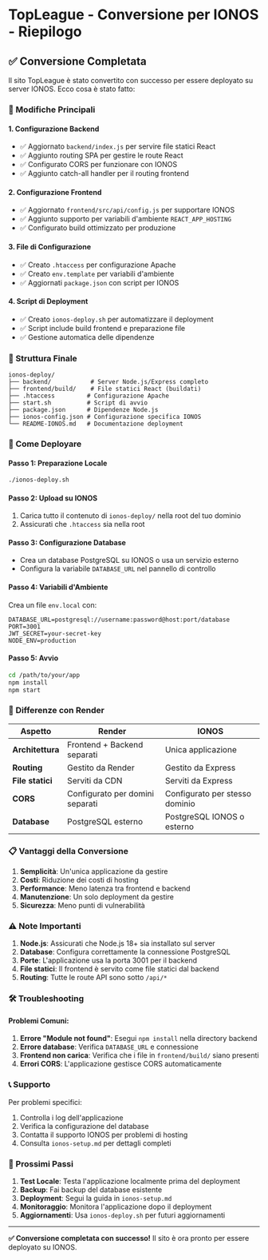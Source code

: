 # TopLeague - Conversione per IONOS - Riepilogo

## ✅ Conversione Completata

Il sito TopLeague è stato convertito con successo per essere deployato su server IONOS. Ecco cosa è stato fatto:

### 🔧 Modifiche Principali

#### 1. **Configurazione Backend**
- ✅ Aggiornato `backend/index.js` per servire file statici React
- ✅ Aggiunto routing SPA per gestire le route React
- ✅ Configurato CORS per funzionare con IONOS
- ✅ Aggiunto catch-all handler per il routing frontend

#### 2. **Configurazione Frontend**
- ✅ Aggiornato `frontend/src/api/config.js` per supportare IONOS
- ✅ Aggiunto supporto per variabili d'ambiente `REACT_APP_HOSTING`
- ✅ Configurato build ottimizzato per produzione

#### 3. **File di Configurazione**
- ✅ Creato `.htaccess` per configurazione Apache
- ✅ Creato `env.template` per variabili d'ambiente
- ✅ Aggiornati `package.json` con script per IONOS

#### 4. **Script di Deployment**
- ✅ Creato `ionos-deploy.sh` per automatizzare il deployment
- ✅ Script include build frontend e preparazione file
- ✅ Gestione automatica delle dipendenze

### 📁 Struttura Finale

```
ionos-deploy/
├── backend/           # Server Node.js/Express completo
├── frontend/build/    # File statici React (buildati)
├── .htaccess         # Configurazione Apache
├── start.sh          # Script di avvio
├── package.json      # Dipendenze Node.js
├── ionos-config.json # Configurazione specifica IONOS
└── README-IONOS.md   # Documentazione deployment
```

### 🚀 Come Deployare

#### Passo 1: Preparazione Locale
```bash
./ionos-deploy.sh
```

#### Passo 2: Upload su IONOS
1. Carica tutto il contenuto di `ionos-deploy/` nella root del tuo dominio
2. Assicurati che `.htaccess` sia nella root

#### Passo 3: Configurazione Database
- Crea un database PostgreSQL su IONOS o usa un servizio esterno
- Configura la variabile `DATABASE_URL` nel pannello di controllo

#### Passo 4: Variabili d'Ambiente
Crea un file `env.local` con:
```env
DATABASE_URL=postgresql://username:password@host:port/database
PORT=3001
JWT_SECRET=your-secret-key
NODE_ENV=production
```

#### Passo 5: Avvio
```bash
cd /path/to/your/app
npm install
npm start
```

### 🔄 Differenze con Render

| Aspetto | Render | IONOS |
|---------|--------|-------|
| **Architettura** | Frontend + Backend separati | Unica applicazione |
| **Routing** | Gestito da Render | Gestito da Express |
| **File statici** | Serviti da CDN | Serviti da Express |
| **CORS** | Configurato per domini separati | Configurato per stesso dominio |
| **Database** | PostgreSQL esterno | PostgreSQL IONOS o esterno |

### 📋 Vantaggi della Conversione

1. **Semplicità**: Un'unica applicazione da gestire
2. **Costi**: Riduzione dei costi di hosting
3. **Performance**: Meno latenza tra frontend e backend
4. **Manutenzione**: Un solo deployment da gestire
5. **Sicurezza**: Meno punti di vulnerabilità

### ⚠️ Note Importanti

1. **Node.js**: Assicurati che Node.js 18+ sia installato sul server
2. **Database**: Configura correttamente la connessione PostgreSQL
3. **Porte**: L'applicazione usa la porta 3001 per il backend
4. **File statici**: Il frontend è servito come file statici dal backend
5. **Routing**: Tutte le route API sono sotto `/api/*`

### 🛠️ Troubleshooting

#### Problemi Comuni:
1. **Errore "Module not found"**: Esegui `npm install` nella directory backend
2. **Errore database**: Verifica `DATABASE_URL` e connessione
3. **Frontend non carica**: Verifica che i file in `frontend/build/` siano presenti
4. **Errori CORS**: L'applicazione gestisce CORS automaticamente

### 📞 Supporto

Per problemi specifici:
1. Controlla i log dell'applicazione
2. Verifica la configurazione del database
3. Contatta il supporto IONOS per problemi di hosting
4. Consulta `ionos-setup.md` per dettagli completi

### 🎯 Prossimi Passi

1. **Test Locale**: Testa l'applicazione localmente prima del deployment
2. **Backup**: Fai backup del database esistente
3. **Deployment**: Segui la guida in `ionos-setup.md`
4. **Monitoraggio**: Monitora l'applicazione dopo il deployment
5. **Aggiornamenti**: Usa `ionos-deploy.sh` per futuri aggiornamenti

---

**✅ Conversione completata con successo!**
Il sito è ora pronto per essere deployato su IONOS. 